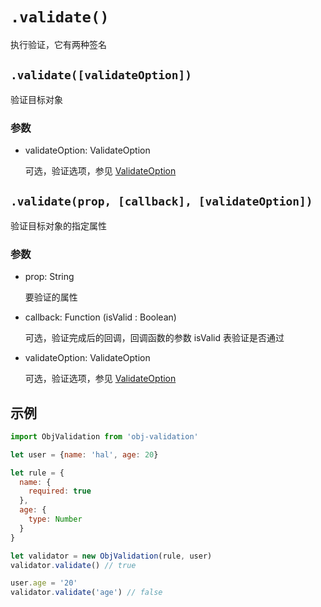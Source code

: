 # `.validate()`

执行验证，它有两种签名

## `.validate([validateOption])`

验证目标对象

### 参数

- validateOption: ValidateOption

    可选，验证选项，参见 [ValidateOption](validateOption.md)

## `.validate(prop, [callback], [validateOption])`

验证目标对象的指定属性

### 参数

- prop: String

    要验证的属性

- callback: Function (isValid : Boolean)

    可选，验证完成后的回调，回调函数的参数 isValid 表验证是否通过

- validateOption: ValidateOption

    可选，验证选项，参见 [ValidateOption](validateOption.md)

## 示例

```javascript
import ObjValidation from 'obj-validation'

let user = {name: 'hal', age: 20}

let rule = {
  name: {
    required: true
  },
  age: {
    type: Number
  }
}

let validator = new ObjValidation(rule, user)
validator.validate() // true

user.age = '20'
validator.validate('age') // false
```
